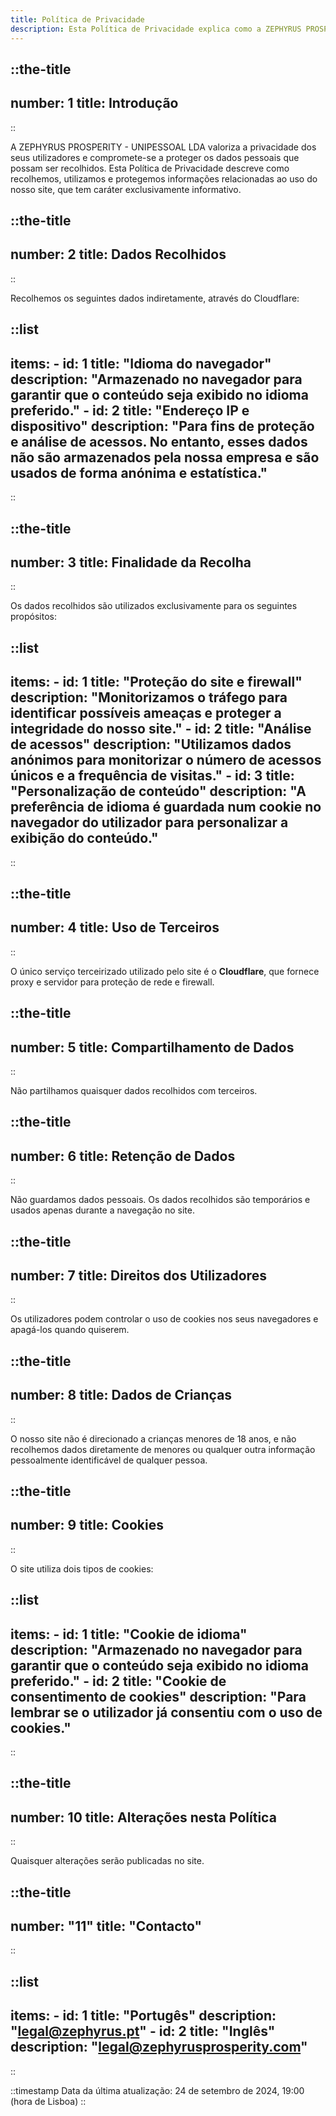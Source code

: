 ```yaml
---
title: Política de Privacidade
description: Esta Política de Privacidade explica como a ZEPHYRUS PROSPERITY - UNIPESSOAL LDA coleta, usa e protege os dados pessoais dos usuários do site.
---
```


::the-title
---
number: 1
title: Introdução
---
::

A ZEPHYRUS PROSPERITY - UNIPESSOAL LDA valoriza a privacidade dos seus utilizadores e compromete-se a proteger os dados pessoais que possam ser recolhidos. Esta Política de Privacidade descreve como recolhemos, utilizamos e protegemos informações relacionadas ao uso do nosso site, que tem caráter exclusivamente informativo.

::the-title
---
number: 2
title: Dados Recolhidos
---
::

Recolhemos os seguintes dados indiretamente, através do Cloudflare:

::list
---
items:
    - id: 1
      title: "Idioma do navegador"
      description: "Armazenado no navegador para garantir que o conteúdo seja exibido no idioma preferido."
    - id: 2
      title: "Endereço IP e dispositivo"
      description: "Para fins de proteção e análise de acessos. No entanto, esses dados não são armazenados pela nossa empresa e são usados de forma anónima e estatística."
---
::

::the-title
---
number: 3
title: Finalidade da Recolha
---
::

Os dados recolhidos são utilizados exclusivamente para os seguintes propósitos:

::list
---
items:
    - id: 1
      title: "Proteção do site e firewall"
      description: "Monitorizamos o tráfego para identificar possíveis ameaças e proteger a integridade do nosso site."
    - id: 2
      title: "Análise de acessos"
      description: "Utilizamos dados anónimos para monitorizar o número de acessos únicos e a frequência de visitas."
    - id: 3
      title: "Personalização de conteúdo"
      description: "A preferência de idioma é guardada num cookie no navegador do utilizador para personalizar a exibição do conteúdo."
---
::

::the-title
---
number: 4
title: Uso de Terceiros
---
::

O único serviço terceirizado utilizado pelo site é o **Cloudflare**, que fornece proxy e servidor para proteção de rede e firewall.

::the-title
---
number: 5
title: Compartilhamento de Dados
---
::

Não partilhamos quaisquer dados recolhidos com terceiros.

::the-title
---
number: 6
title: Retenção de Dados
---
::

Não guardamos dados pessoais. Os dados recolhidos são temporários e usados apenas durante a navegação no site.

::the-title
---
number: 7
title: Direitos dos Utilizadores
---
::

Os utilizadores podem controlar o uso de cookies nos seus navegadores e apagá-los quando quiserem.

::the-title
---
number: 8
title: Dados de Crianças
---
::

O nosso site não é direcionado a crianças menores de 18 anos, e não recolhemos dados diretamente de menores ou qualquer outra informação pessoalmente identificável de qualquer pessoa. 

::the-title
---
number: 9
title: Cookies
---
::

O site utiliza dois tipos de cookies:

::list
---
items:
    - id: 1
      title: "Cookie de idioma"
      description: "Armazenado no navegador para garantir que o conteúdo seja exibido no idioma preferido."
    - id: 2
      title: "Cookie de consentimento de cookies"
      description: "Para lembrar se o utilizador já consentiu com o uso de cookies."
---
::

::the-title
---
number: 10
title: Alterações nesta Política
---
::

Quaisquer alterações serão publicadas no site.

::the-title
---
number: "11"
title: "Contacto"
---
::

::list
---
items:
    - id: 1
      title: "Portugês"
      description: "legal@zephyrus.pt"
    - id: 2
      title: "Inglês"
      description: "legal@zephyrusprosperity.com"
---
::

::timestamp
Data da última atualização: 24 de setembro de 2024, 19:00 (hora de Lisboa)
::
